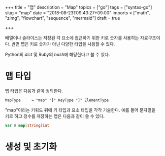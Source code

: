 +++
title = "맵"
description = "Map"
topics = ["go"]
tags = ["syntax-go"]
slug = "map"
date = "2018-08-23T09:43:27+09:00"
imports = ["math", "zimg", "flowchart", "sequence", "mermaid"]
draft = true

+++

배열이나 슬라이스는 저장된 각 요소에 접근하기 위한 키로 숫자를 사용하는 자료구조이다. 반면 맵은 키로 숫자가 아닌 다양한 타입을 사용할 수 있다.

Python의 *dict* 및 Ruby의 *hash*에 해당한다고 볼 수 있다.

# 맵 타입

맵 타입은 다음과 같이 정의한다.

```
MapType     = "map" "[" KeyType "]" ElementType .
```

"map"이라는 키워드 뒤에 키 타입과 요소 타입을 각각 기술한다. 예를 들어 문자열을 키로 하고 정수를 저장하는 맵은 다음과 같이 쓸 수 있다.

```go
var m map[string]int
```

# 생성 및 초기화


